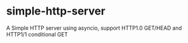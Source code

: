 # simple-http-server
A Simple HTTP server using asyncio, support HTTP1.0 GET/HEAD and HTTP1/1 conditional GET
